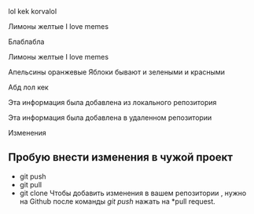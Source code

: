 lol kek korvalol 

Лимоны желтые 
I love memes

Блаблабла

Лимоны желтые 
I love memes

Апельсины оранжевые 
Яблоки бывают и зелеными и красными 

Абд
лол кек 

Эта информация была добавлена из локального репозитория

Эта информация была добавлена в удаленном репозитории

Изменения



## Пробую внести изменения в чужой проект

* git push
* git pull
* git clone
Чтобы добавить изменения в вашем репозитории , нужно на Github после команды *git push* нажать на *pull request.